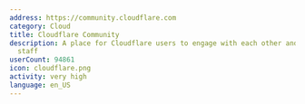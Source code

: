 ```yaml
---
address: https://community.cloudflare.com
category: Cloud
title: Cloudflare Community
description: A place for Cloudflare users to engage with each other and with Cloudflare
  staff
userCount: 94861
icon: cloudflare.png
activity: very high
language: en_US
---
```

